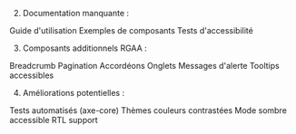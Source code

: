 2. Documentation manquante :

Guide d'utilisation
Exemples de composants
Tests d'accessibilité

3. Composants additionnels RGAA :

Breadcrumb
Pagination
Accordéons
Onglets
Messages d'alerte
Tooltips accessibles

4. Améliorations potentielles :

Tests automatisés (axe-core)
Thèmes couleurs contrastées
Mode sombre accessible
RTL support